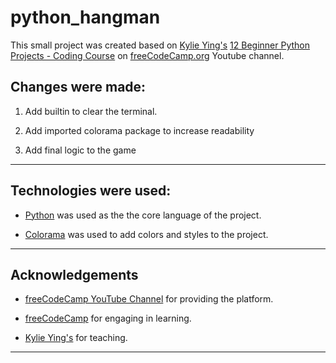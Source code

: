 # python_hangman


This small project was created based on [Kylie Ying's](https://www.youtube.com/c/YCubed) [12 Beginner Python Projects - Coding Course](https://www.youtube.com/watch?v=8ext9G7xspg) on [freeCodeCamp.org](https://www.youtube.com/c/Freecodecamp) Youtube channel.

## Changes were made:

1. Add builtin to clear the terminal.

1. Add imported colorama package to increase readability

1. Add final logic to the game
----
## Technologies were used:

- [Python](https://www.python.org/) was used as the the core language of the project.

- [Colorama](https://pypi.org/project/colorama/) was used to add colors and styles to the project.
 ---
## Acknowledgements

- [freeCodeCamp YouTube Channel](https://www.youtube.com/c/Freecodecamp) for providing the platform.

- [freeCodeCamp](www.freecodecamp.org) for engaging in learning.

- [Kylie Ying's](https://www.youtube.com/c/YCubed) for teaching.
---